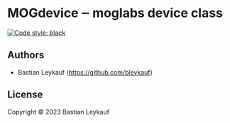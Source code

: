 # MOGdevice ‒ moglabs device class

<!---
[![PyPI](https://img.shields.io/pypi/v/mogdevice?color=blue)](https://pypi.org/project/mogdevice/)
[![Conda](https://img.shields.io/conda/v/conda-forge/mogdevice?color=blue&label=conda-forge)](https://anaconda.org/conda-forge/mogdevice)
[![Build Status](https://travis-ci.com/bleykauf/mogdevice.svg?branch=main)](https://travis-ci.com/bleykauf/mogdevice)
[![Documentation Status](https://readthedocs.org/projects/mogdevice/badge/?version=latest)](https://mogdevice.readthedocs.io/en/latest/?badge=latest)
[![Coverage Status](https://coveralls.io/repos/github/bleykauf/mogdevice/badge.svg?branch=main)](https://coveralls.io/github/bleykauf/mogdevice?branch=main)
-->
[![Code style: black](https://img.shields.io/badge/code%20style-black-000000.svg)](https://github.com/psf/black)

## Authors

-   Bastian Leykauf (<https://github.com/bleykauf>)

## License

Copyright © 2023 Bastian Leykauf
